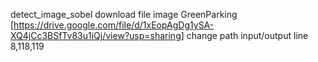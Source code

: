 detect_image_sobel
download file image GreenParking [https://drive.google.com/file/d/1xEopAgDg1ySA-XQ4jCc3BSfTv83u1iQj/view?usp=sharing]
change path input/output line 8,118,119 